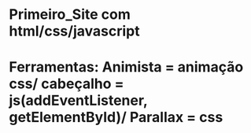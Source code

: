 # Primeiro_Site com html/css/javascript
# Ferramentas: Animista = animação css/ cabeçalho = js(addEventListener, getElementById)/ Parallax = css
